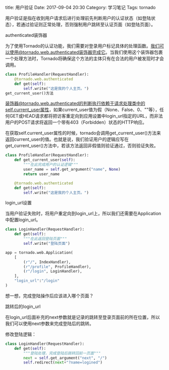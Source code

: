 title: 用户验证
Date: 2017-09-04 20:30
Category: 学习笔记
Tags: tornado 

用户验证是指在收到用户请求后进行处理前先判断用户的认证状态（如登陆状态），若通过验证则正常处理，否则强制用户跳转至认证页面（如登陆页面）。

authenticated装饰器

为了使用Tornado的认证功能，我们需要对登录用户标记具体的处理函数。我们可以使用@tornado.web.authenticated装饰器完成它。当我们使用这个装饰器包裹一个处理方法时，Tornado将确保这个方法的主体只有在合法的用户被发现时才会调用。

```python
class ProfileHandler(RequestHandler):
    @tornado.web.authenticated
    def get(self):
        self.write("这是我的个人主页。")
get_current_user()方法
```

装饰器@tornado.web.authenticated的判断执行依赖于请求处理类中的self.current_user属性，如果current_user值为假（None、False、0、""等），任何GET或HEAD请求都将把访客重定向到应用设置中login_url指定的URL，而非法用户的POST请求将返回一个带有403（Forbidden）状态的HTTP响应。

在获取self.current_user属性的时候，tornado会调用get_current_user()方法来返回current_user的值。也就是说，我们验证用户的逻辑应写在get_current_user()方法中，若该方法返回非假值则验证通过，否则验证失败。

```python
class ProfileHandler(RequestHandler):
    def get_current_user(self):
        """在此完成用户的认证逻辑"""
        user_name = self.get_argument("name", None)
        return user_name 

    @tornado.web.authenticated
    def get(self):
        self.write("这是我的个人主页。")
```

login_url设置

当用户验证失败时，将用户重定向到login_url上，所以我们还需要在Application中配置login_url。

```python
class LoginHandler(RequestHandler):
    def get(self):
        """在此返回登陆页面"""
        self.write("登陆页面")

app = tornado.web.Application(
    [
        (r"/", IndexHandler),
        (r"/profile", ProfileHandler),
        (r"/login", LoginHandler),
    ],
    "login_url":"/login"
)
```

想一想，完成登陆操作后应该进入哪个页面？

跳转后的login_url

在login_url后面补充的next参数就是记录的跳转至登录页面前的所在位置，所以我们可以使用next参数来完成登陆后的跳转。

修改登陆逻辑：

```python
class LoginHandler(RequestHandler):
    def get(self):
        """登陆处理，完成登陆后跳转回前一页面"""
        next = self.get_argument("next", "/")
        self.redirect(next+"?name=logined")
```

